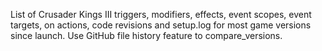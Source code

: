 List of Crusader Kings III triggers, modifiers, effects, event scopes, event targets, on actions, code revisions and setup.log for most game versions since launch.
Use GitHub file history feature to compare_versions.